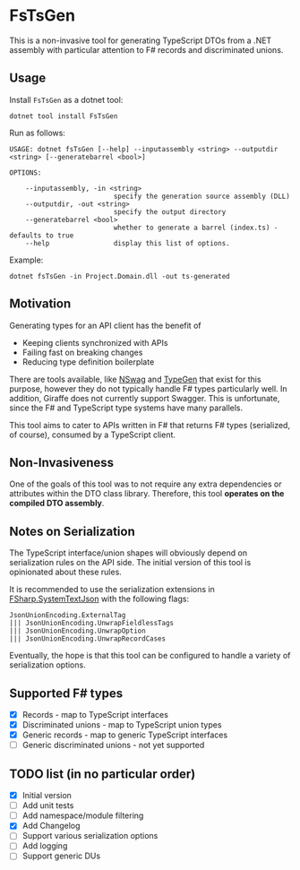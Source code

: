 # FsTsGen
This is a non-invasive tool for generating TypeScript DTOs from a .NET assembly with particular attention to F# records and discriminated unions.

## Usage

Install `FsTsGen` as a dotnet tool:
```shell
dotnet tool install FsTsGen
```

Run as follows:

```shell
USAGE: dotnet fsTsGen [--help] --inputassembly <string> --outputdir <string> [--generatebarrel <bool>]

OPTIONS:

    --inputassembly, -in <string>
                          specify the generation source assembly (DLL)
    --outputdir, -out <string>
                          specify the output directory
    --generatebarrel <bool>
                          whether to generate a barrel (index.ts) - defaults to true
    --help                display this list of options.
```

Example:
```shell
dotnet fsTsGen -in Project.Domain.dll -out ts-generated
```

## Motivation

Generating types for an API client has the benefit of 
- Keeping clients synchronized with APIs
- Failing fast on breaking changes
- Reducing type definition boilerplate

There are tools available, like [NSwag](https://github.com/RicoSuter/NSwag) and [TypeGen](https://github.com/jburzynski/TypeGenDocs/blob/master/source/overview.rst) that exist for this purpose, however they do not typically handle F# types particularly well. In addition, Giraffe does not currently support Swagger. This is unfortunate, since the F# and TypeScript type systems have many parallels.

This tool aims to cater to APIs written in F# that returns F# types (serialized, of course), consumed by a TypeScript client.

## Non-Invasiveness

One of the goals of this tool was to not require any extra dependencies or attributes within the DTO class library. Therefore, this tool **operates on the compiled DTO assembly**.   

## Notes on Serialization

The TypeScript interface/union shapes will obviously depend on serialization rules on the API side. The initial version of this tool is opinionated about these rules.

It is recommended to use the serialization extensions in [FSharp.SystemTextJson](https://github.com/Tarmil/FSharp.SystemTextJson) with the following flags:

```f#
JsonUnionEncoding.ExternalTag
||| JsonUnionEncoding.UnwrapFieldlessTags
||| JsonUnionEncoding.UnwrapOption
||| JsonUnionEncoding.UnwrapRecordCases
```

Eventually, the hope is that this tool can be configured to handle a variety of serialization options.

## Supported F# types

- [x] Records - map to TypeScript interfaces
- [x] Discriminated unions - map to TypeScript union types
- [x] Generic records - map to generic TypeScript interfaces
- [ ] Generic discriminated unions - not yet supported

## TODO list (in no particular order)
- [x] Initial version
- [ ] Add unit tests
- [ ] Add namespace/module filtering
- [x] Add Changelog
- [ ] Support various serialization options
- [ ] Add logging
- [ ] Support generic DUs